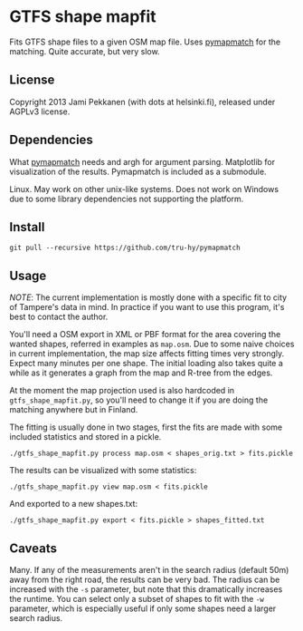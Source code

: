 # GTFS shape mapfit

Fits GTFS shape files to a given OSM map file. Uses
[pymapmatch](https://github.com/tru-hy/pymapmatch) for the matching.
Quite accurate, but very slow.

## License

Copyright 2013 Jami Pekkanen (with dots at helsinki.fi), released
under AGPLv3 license.

## Dependencies

What [pymapmatch](https://github.com/tru-hy/pymapmatch) needs and
argh for argument parsing. Matplotlib for visualization of the results.
Pymapmatch is included as a submodule.

Linux. May work on other unix-like systems. Does not work on Windows
due to some library dependencies not supporting the platform.

## Install
	
	git pull --recursive https://github.com/tru-hy/pymapmatch

## Usage

*NOTE*: The current implementation is mostly done with a specific fit
to city of Tampere's data in mind. In practice if you want to use this
program, it's best to contact the author.

You'll need a OSM export in XML or PBF format for the area covering the
wanted shapes, referred in examples as `map.osm`.
Due to some naive choices in current implementation, the map
size affects fitting times very strongly. Expect many minutes per one
shape. The initial loading also takes quite a while as it generates
a graph from the map and R-tree from the edges.

At the moment the map projection used is also hardcoded in `gtfs_shape_mapfit.py`,
so you'll need to change it if you are doing the matching anywhere but in Finland.

The fitting is usually done in two stages, first the fits are made
with some included statistics and stored in a pickle.
	
	./gtfs_shape_mapfit.py process map.osm < shapes_orig.txt > fits.pickle

The results can be visualized with some statistics:
	
	./gtfs_shape_mapfit.py view map.osm < fits.pickle

And exported to a new shapes.txt:
	
	./gtfs_shape_mapfit.py export < fits.pickle > shapes_fitted.txt

## Caveats

Many. If any of the measurements aren't in the search radius (default 50m)
away from the right road, the results can be very bad. The radius can be
increased with the `-s` parameter, but note that this dramatically increases
the runtime. You can select only a subset of shapes to fit with the `-w`
parameter, which is especially useful if only some shapes need a larger search
radius.


